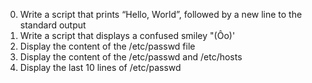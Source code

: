0. Write a script that prints “Hello, World”, followed by a new line to the standard output
1. Write a script that displays a confused smiley "(Ôo)'
2. Display the content of the /etc/passwd file
3. Display the content of the /etc/passwd and /etc/hosts
4. Display the last 10 lines of  /etc/passwd

